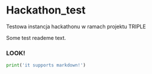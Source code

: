 # Hackathon_test
Testowa instancja hackathonu w ramach projektu TRIPLE

Some test reademe text.

### LOOK!
```py
print('it supports markdown!')
```
